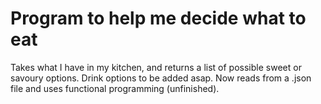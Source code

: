 # Program to help me decide what to eat
Takes what I have in my kitchen, and returns a list of possible sweet or savoury options. Drink options to be added asap.
Now reads from a .json file and uses functional programming (unfinished).
